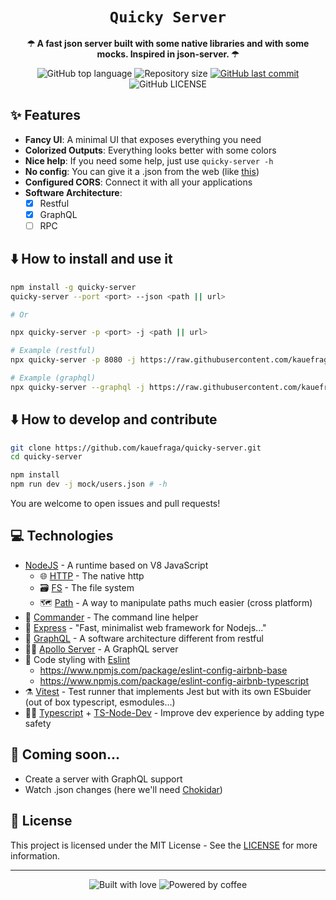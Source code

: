 <div align="center">
  <h1><code>Quicky Server</code></h1>

  <p>
    <strong>☂ A fast json server built with some native libraries and with some mocks. Inspired in json-server.  ☂</strong>
  </p>

  <p>
    <img
      alt="GitHub top language"
      src="https://img.shields.io/github/languages/top/kauefraga/quicky-server.svg"
    />
    <img
      alt="Repository size"
      src="https://img.shields.io/github/repo-size/kauefraga/quicky-server.svg"
    />
    <a href="https://github.com/kauefraga/quicky-server/commits/main">
      <img
        alt="GitHub last commit"
        src="https://img.shields.io/github/last-commit/kauefraga/quicky-server.svg"
      />
    </a>
    <img
      alt="GitHub LICENSE"
      src="https://img.shields.io/github/license/kauefraga/quicky-server.svg"
    />
  </p>
</div>

## ✨ Features

- **Fancy UI**: A minimal UI that exposes everything you need
- **Colorized Outputs**: Everything looks better with some colors
- **Nice help**: If you need some help, just use `quicky-server -h`
- **No config**: You can give it a .json from the web (like [this](https://raw.githubusercontent.com/kauefraga/quicky-server/main/mock/users.json))
- **Configured CORS**: Connect it with all your applications
- **Software Architecture**:
  - [x] Restful
  - [x] GraphQL
  - [ ] RPC

## ⬇️ How to install and use it

```bash
npm install -g quicky-server
quicky-server --port <port> --json <path || url>

# Or

npx quicky-server -p <port> -j <path || url>

# Example (restful)
npx quicky-server -p 8080 -j https://raw.githubusercontent.com/kauefraga/quicky-server/main/mock/users.json

# Example (graphql)
npx quicky-server --graphql -j https://raw.githubusercontent.com/kauefraga/quicky-server/main/mock/users.json
```

## ⬇️ How to develop and contribute

```bash
git clone https://github.com/kauefraga/quicky-server.git
cd quicky-server

npm install
npm run dev -j mock/users.json # -h
```
You are welcome to open issues and pull requests!

## 💻 Technologies

- [NodeJS](https://nodejs.org) - A runtime based on V8 JavaScript
  - 🌐 [HTTP](https://nodejs.org/api/http.html) - The native http
  - 🗃 [FS](https://nodejs.org/api/fs.html) - The file system
  - 🗺 [Path](https://nodejs.org/api/path.html) - A way to manipulate paths much easier (cross platform)
- 🤖 [Commander](https://npm.im/commander) - The command line helper
- 🔮 [Express](https://expressjs.com) - "Fast, minimalist web framework for Nodejs..."
- 🌠 [GraphQL](https://npm.im/graphql) - A software architecture different from restful
- 🧙‍♂️ [Apollo Server](https://npm.im/apollo-server) - A GraphQL server
- 💄 Code styling with [Eslint](https://eslint.org)
  - https://www.npmjs.com/package/eslint-config-airbnb-base
  - https://www.npmjs.com/package/eslint-config-airbnb-typescript
- ⚗️ [Vitest](https://vitest.dev) - Test runner that implements Jest but with its own ESbuider (out of box typescript, esmodules...)
- 👩‍💻 [Typescript](https://typescriptlang.org) + [TS-Node-Dev](https://npm.im/ts-node-dev) - Improve dev experience by adding type safety

## 📑 Coming soon...

- Create a server with GraphQL support
- Watch .json changes (here we'll need [Chokidar](https://www.npmjs.com/package/chokidar))

## 📝 License

This project is licensed under the MIT License - See the [LICENSE](https://github.com/kauefraga/quicky-server/blob/main/LICENSE) for more information.

---

<div align="center" display="flex">
  <img alt="Built with love" src="https://forthebadge.com/images/badges/built-with-love.svg">
  <img alt="Powered by coffee" src="https://forthebadge.com/images/badges/powered-by-coffee.svg">
</div>
